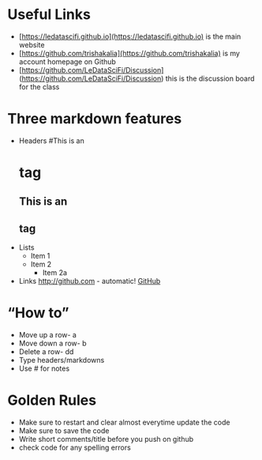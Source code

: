 
# Useful Links 

- [https://ledatascifi.github.io](https://ledatascifi.github.io)  is the main website
- [https://github.com/trishakalia](https://github.com/trishakalia) is my account homepage on Github
- [https://github.com/LeDataSciFi/Discussion] (https://github.com/LeDataSciFi/Discussion) this is the discussion board for the class

# Three markdown features

- Headers 
    #This is an <h1> tag
    ## This is an <h2> tag
- Lists 
    * Item 1
    * Item 2
        * Item 2a
- Links 
    http://github.com - automatic!
    [GitHub](http://github.com)
    
# “How to”
- Move up a row- a 
- Move down a row- b 
- Delete a row- dd 
- Type headers/markdowns 
- Use # for notes

# Golden Rules 
- Make sure to restart and clear almost everytime update the code 
- Make sure to save the code 
- Write short comments/title before you push on github 
- check code for any spelling errors 